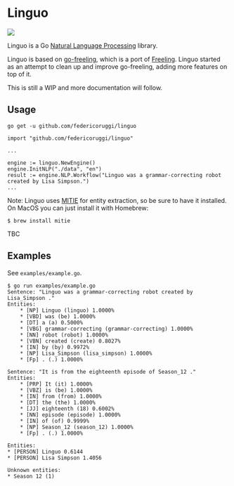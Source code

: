 # Linguo

![](http://i.imgur.com/LYYiWx5.jpg)

Linguo is a Go [Natural Language Processing](https://en.wikipedia.org/wiki/Natural_language_processing) library.

Linguo is based on [go-freeling](https://github.com/advancedlogic/go-freeling), which is a port of [Freeling](http://nlp.lsi.upc.edu/freeling/). Linguo started as an attempt to clean up and improve go-freeling, adding more features on top of it.

This is still a WIP and more documentation will follow.

## Usage

`go get -u github.com/federicoruggi/linguo`

```
import "github.com/federicoruggi/linguo"

...

engine := linguo.NewEngine()
engine.InitNLP("./data", "en")
result := engine.NLP.Workflow("Linguo was a grammar-correcting robot created by Lisa Simpson.")
...
```

Note: Linguo uses [MITIE](https://github.com/mit-nlp/MITIE) for entity extraction, so be sure to have it installed. On MacOS you can just install it with Homebrew:

```
$ brew install mitie
```


TBC

## Examples

See `examples/example.go`.

```
$ go run examples/example.go
Sentence: "Linguo was a grammar-correcting robot created by Lisa_Simpson ."
Entities:
	* [NP] Linguo (linguo) 1.0000%
	* [VBD] was (be) 1.0000%
	* [DT] a (a) 0.5000%
	* [VBG] grammar-correcting (grammar-correcting) 1.0000%
	* [NN] robot (robot) 1.0000%
	* [VBN] created (create) 0.8027%
	* [IN] by (by) 0.9972%
	* [NP] Lisa_Simpson (lisa_simpson) 1.0000%
	* [Fp] . (.) 1.0000%

Sentence: "It is from the eighteenth episode of Season_12 ."
Entities:
	* [PRP] It (it) 1.0000%
	* [VBZ] is (be) 1.0000%
	* [IN] from (from) 1.0000%
	* [DT] the (the) 1.0000%
	* [JJ] eighteenth (18) 0.6002%
	* [NN] episode (episode) 1.0000%
	* [IN] of (of) 0.9999%
	* [NP] Season_12 (season_12) 1.0000%
	* [Fp] . (.) 1.0000%

Entities:
* [PERSON] Linguo 0.6144
* [PERSON] Lisa Simpson 1.4056

Unknown entities:
* Season 12 (1)
```
